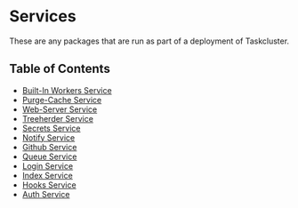 # Services

These are any packages that are run as part of a deployment of Taskcluster.

## Table of Contents

<!-- TOC BEGIN -->
* [Built-In Workers Service](built-in-workers#readme)
* [Purge-Cache Service](purge-cache#readme)
* [Web-Server Service](web-server#readme)
* [Treeherder Service](treeherder#readme)
* [Secrets Service](secrets#readme)
* [Notify Service](notify#readme)
* [Github Service](github#readme)
* [Queue Service](queue#readme)
* [Login Service](login#readme)
* [Index Service](index#readme)
* [Hooks Service](hooks#readme)
* [Auth Service](auth#readme)
<!-- TOC END -->

